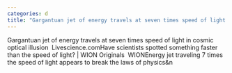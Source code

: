 ```yaml
---
categories: d
title: "Gargantuan jet of energy travels at seven times speed of light in cosmic optical illusion  Livesciencecom"
---
```

Gargantuan jet of energy travels at seven times speed of light in cosmic optical illusion&nbsp;&nbsp;Livescience.comHave scientists spotted something faster than the speed of light? | WION Originals&nbsp;&nbsp;WIONEnergy jet traveling 7 times the speed of light appears to break the laws of physics&n